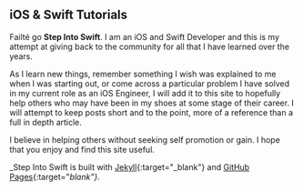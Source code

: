 ## iOS & Swift Tutorials

Failté go **Step Into Swift**. I am an iOS and Swift Developer and this is my attempt at giving back to the community for all that I have learned over the years.

As I learn new things, remember something I wish was explained to me when I was starting out, or come across a particular problem I have solved in my current role as an iOS Engineer, I will add it to this site to hopefully help others who may have been in my shoes at some stage of their career. I will attempt to keep posts short and to the point, more of a reference than a full in depth article.

I believe in helping others without seeking self promotion or gain. I hope that you enjoy and find this site useful.

_Step Into Swift is built with [Jekyll](https://jekyllrb.com/){:target="_blank"} and [GitHub Pages](https://pages.github.com/){:target="_blank"}._
